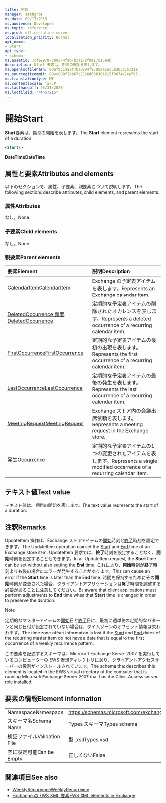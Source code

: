 ```yaml
---
title: 開始
manager: sethgros
ms.date: 09/17/2015
ms.audience: Developer
ms.topic: reference
ms.prod: office-online-server
localization_priority: Normal
api_name:
- Start
api_type:
- schema
ms.assetid: 7cfe9979-c893-4f9b-b3a1-8f9e17515a4b
description: Start 要素は、期間の開始を表します。
ms.openlocfilehash: 0daf9c1422f7ba3894f9785aacac58263c5e721e
ms.sourcegitcommit: 88ec988f2bb67c1866d06b361615f3674a24e795
ms.translationtype: MT
ms.contentlocale: ja-JP
ms.lasthandoff: 05/31/2020
ms.locfileid: "44457215"
---
```

# <a name="start"></a><span data-ttu-id="61908-103">開始</span><span class="sxs-lookup"><span data-stu-id="61908-103">Start</span></span>

<span data-ttu-id="61908-104">**Start**要素は、期間の開始を表します。</span><span class="sxs-lookup"><span data-stu-id="61908-104">The **Start** element represents the start of a duration.</span></span> 
  
```xml
<Start/>
```

<span data-ttu-id="61908-105">**DateTime**</span><span class="sxs-lookup"><span data-stu-id="61908-105">**DateTime**</span></span>

## <a name="attributes-and-elements"></a><span data-ttu-id="61908-106">属性と要素</span><span class="sxs-lookup"><span data-stu-id="61908-106">Attributes and elements</span></span>

<span data-ttu-id="61908-107">以下のセクションで、属性、子要素、親要素について説明します。</span><span class="sxs-lookup"><span data-stu-id="61908-107">The following sections describe attributes, child elements, and parent elements.</span></span>
  
### <a name="attributes"></a><span data-ttu-id="61908-108">属性</span><span class="sxs-lookup"><span data-stu-id="61908-108">Attributes</span></span>

<span data-ttu-id="61908-109">なし。</span><span class="sxs-lookup"><span data-stu-id="61908-109">None.</span></span>
  
### <a name="child-elements"></a><span data-ttu-id="61908-110">子要素</span><span class="sxs-lookup"><span data-stu-id="61908-110">Child elements</span></span>

<span data-ttu-id="61908-111">なし。</span><span class="sxs-lookup"><span data-stu-id="61908-111">None.</span></span>
  
### <a name="parent-elements"></a><span data-ttu-id="61908-112">親要素</span><span class="sxs-lookup"><span data-stu-id="61908-112">Parent elements</span></span>

|<span data-ttu-id="61908-113">**要素**</span><span class="sxs-lookup"><span data-stu-id="61908-113">**Element**</span></span>|<span data-ttu-id="61908-114">**説明**</span><span class="sxs-lookup"><span data-stu-id="61908-114">**Description**</span></span>|
|:-----|:-----|
|[<span data-ttu-id="61908-115">CalendarItem</span><span class="sxs-lookup"><span data-stu-id="61908-115">CalendarItem</span></span>](calendaritem.md) <br/> |<span data-ttu-id="61908-116">Exchange の予定表アイテムを表します。</span><span class="sxs-lookup"><span data-stu-id="61908-116">Represents an Exchange calendar item.</span></span>  <br/> |
|[<span data-ttu-id="61908-117">DeletedOccurrence 頻度</span><span class="sxs-lookup"><span data-stu-id="61908-117">DeletedOccurrence</span></span>](deletedoccurrence.md) <br/> |<span data-ttu-id="61908-118">定期的な予定表アイテムの削除されたオカレンスを表します。</span><span class="sxs-lookup"><span data-stu-id="61908-118">Represents a deleted occurrence of a recurring calendar item.</span></span>  <br/> |
|[<span data-ttu-id="61908-119">FirstOccurrence</span><span class="sxs-lookup"><span data-stu-id="61908-119">FirstOccurrence</span></span>](firstoccurrence.md) <br/> |<span data-ttu-id="61908-120">定期的な予定表アイテムの最初の出現を表します。</span><span class="sxs-lookup"><span data-stu-id="61908-120">Represents the first occurrence of a recurring calendar item.</span></span>  <br/> |
|[<span data-ttu-id="61908-121">LastOccurrence</span><span class="sxs-lookup"><span data-stu-id="61908-121">LastOccurrence</span></span>](lastoccurrence.md) <br/> |<span data-ttu-id="61908-122">定期的な予定表アイテムの最後の発生を表します。</span><span class="sxs-lookup"><span data-stu-id="61908-122">Represents the last occurrence of a recurring calendar item.</span></span>  <br/> |
|[<span data-ttu-id="61908-123">MeetingRequest</span><span class="sxs-lookup"><span data-stu-id="61908-123">MeetingRequest</span></span>](meetingrequest.md) <br/> |<span data-ttu-id="61908-124">Exchange ストア内の会議出席依頼を表します。</span><span class="sxs-lookup"><span data-stu-id="61908-124">Represents a meeting request in the Exchange store.</span></span>  <br/> |
|[<span data-ttu-id="61908-125">発生</span><span class="sxs-lookup"><span data-stu-id="61908-125">Occurrence</span></span>](occurrence.md) <br/> |<span data-ttu-id="61908-126">定期的な予定表アイテムの1つの変更されたアイテムを表します。</span><span class="sxs-lookup"><span data-stu-id="61908-126">Represents a single modified occurrence of a recurring calendar item.</span></span>  <br/> |
   
## <a name="text-value"></a><span data-ttu-id="61908-127">テキスト値</span><span class="sxs-lookup"><span data-stu-id="61908-127">Text value</span></span>

<span data-ttu-id="61908-128">テキスト値は、期間の開始を表します。</span><span class="sxs-lookup"><span data-stu-id="61908-128">The text value represents the start of a duration.</span></span>
  
## <a name="remarks"></a><span data-ttu-id="61908-129">注釈</span><span class="sxs-lookup"><span data-stu-id="61908-129">Remarks</span></span>

<span data-ttu-id="61908-130">UpdateItem 操作は、Exchange ストアアイテムの[開始](start.md)時刻と[終了](end-ex15websvcsotherref.md)時刻を設定できます。</span><span class="sxs-lookup"><span data-stu-id="61908-130">The UpdateItem operation can set the [Start](start.md) and [End ](end-ex15websvcsotherref.md) time of an Exchange store item.</span></span> <span data-ttu-id="61908-131">UpdateItem 要求では、**終了**時刻を設定することなく、**開始**時刻を設定することもできます。</span><span class="sxs-lookup"><span data-stu-id="61908-131">In an UpdateItem request, the **Start** time can be set without also setting the **End** time.</span></span> <span data-ttu-id="61908-132">これにより、**開始**時刻が**終了**時刻よりも後の場合にエラーが発生することがあります。</span><span class="sxs-lookup"><span data-stu-id="61908-132">This can cause an error if the **Start** time is later than the **End** time.</span></span> <span data-ttu-id="61908-133">時間を保持するためにその**開始**時刻が変更された場合、クライアントアプリケーションは**終了**時間を調整する必要があることに注意してください。</span><span class="sxs-lookup"><span data-stu-id="61908-133">Be aware that client applications must perform adjustments to **End** time when that **Start** time is changed in order to preserve the duration.</span></span> 
  
> [!NOTE]
> <span data-ttu-id="61908-134">定期的なマスターアイテムの[開始](start.md)日と[終了](end-ex15websvcsotherref.md)日に、最初に週単位の定期的なパターンと同じ日付が設定されていない場合は、タイムゾーンのオフセット情報は失われます。</span><span class="sxs-lookup"><span data-stu-id="61908-134">The time zone offset information is lost if the [Start](start.md) and [End ](end-ex15websvcsotherref.md) dates of the recurring master item do not have a date that is equal to the first occurrence of a weekly recurrence pattern.</span></span> 
  
<span data-ttu-id="61908-135">この要素を記述するスキーマは、Microsoft Exchange Server 2007 を実行しているコンピューターの EWS 仮想ディレクトリにあり、クライアントアクセスサーバーの役割がインストールされています。</span><span class="sxs-lookup"><span data-stu-id="61908-135">The schema that describes this element is located in the EWS virtual directory of the computer that is running Microsoft Exchange Server 2007 that has the Client Access server role installed.</span></span>
  
## <a name="element-information"></a><span data-ttu-id="61908-136">要素の情報</span><span class="sxs-lookup"><span data-stu-id="61908-136">Element information</span></span>

|||
|:-----|:-----|
|<span data-ttu-id="61908-137">Namespace</span><span class="sxs-lookup"><span data-stu-id="61908-137">Namespace</span></span>  <br/> |https://schemas.microsoft.com/exchange/services/2006/types  <br/> |
|<span data-ttu-id="61908-138">スキーマ名</span><span class="sxs-lookup"><span data-stu-id="61908-138">Schema Name</span></span>  <br/> |<span data-ttu-id="61908-139">Types スキーマ</span><span class="sxs-lookup"><span data-stu-id="61908-139">Types schema</span></span>  <br/> |
|<span data-ttu-id="61908-140">検証ファイル</span><span class="sxs-lookup"><span data-stu-id="61908-140">Validation File</span></span>  <br/> |<span data-ttu-id="61908-141">型 .xsd</span><span class="sxs-lookup"><span data-stu-id="61908-141">Types.xsd</span></span>  <br/> |
|<span data-ttu-id="61908-142">空に設定可能</span><span class="sxs-lookup"><span data-stu-id="61908-142">Can be Empty</span></span>  <br/> |<span data-ttu-id="61908-143">正しくない</span><span class="sxs-lookup"><span data-stu-id="61908-143">False</span></span>  <br/> |
   
## <a name="see-also"></a><span data-ttu-id="61908-144">関連項目</span><span class="sxs-lookup"><span data-stu-id="61908-144">See also</span></span>

- [<span data-ttu-id="61908-145">WeeklyRecurrence</span><span class="sxs-lookup"><span data-stu-id="61908-145">WeeklyRecurrence</span></span>](weeklyrecurrence.md)
- [<span data-ttu-id="61908-146">Exchange の EWS XML 要素</span><span class="sxs-lookup"><span data-stu-id="61908-146">EWS XML elements in Exchange</span></span>](ews-xml-elements-in-exchange.md)

